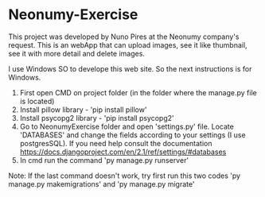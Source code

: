 # Neonumy-Exercise
This project was developed by Nuno Pires at the Neonumy company's request.
This is an webApp that can upload images, see it like thumbnail, see it with more detail and delete images.

I use Windows SO to develope this web site. So the next instructions is for Windows.



1. First open CMD on project folder (in the folder where the manage.py file is located)
2. Install pillow library - 'pip install pillow'
3. Install psycopg2 library - 'pip install psycopg2'
4. Go to NeonumyExercise folder and open 'settings.py' file. Locate 'DATABASES' and change the fields according to your settings (I use postgresSQL). If you need help consult the documentation https://docs.djangoproject.com/en/2.1/ref/settings/#databases
5. In cmd run the command 'py manage.py runserver'


Note:
If the last command doesn't work, try first run this two codes 'py manage.py makemigrations' and 'py manage.py migrate'
